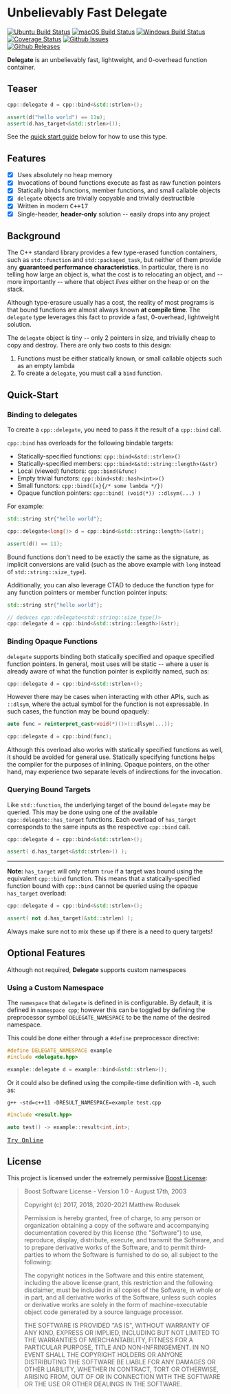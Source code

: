 # Unbelievably Fast Delegate

[![Ubuntu Build Status](https://github.com/bitwizeshift/Delegate/workflows/Ubuntu/badge.svg?branch=master)](https://github.com/bitwizeshift/Delegate/actions?query=workflow%3AUbuntu)
[![macOS Build Status](https://github.com/bitwizeshift/Delegate/workflows/macOS/badge.svg?branch=master)](https://github.com/bitwizeshift/Delegate/actions?query=workflow%3AmacOS)
[![Windows Build Status](https://github.com/bitwizeshift/Delegate/workflows/Windows/badge.svg?branch=master)](https://github.com/bitwizeshift/Delegate/actions?query=workflow%3AWindows)
[![Coverage Status](https://coveralls.io/repos/github/bitwizeshift/Delegate/badge.svg?branch=master)](https://coveralls.io/github/bitwizeshift/Delegate?branch=master)
[![Github Issues](https://img.shields.io/github/issues/bitwizeshift/Delegate.svg)](http://github.com/bitwizeshift/Delegate/issues)
<br>
[![Github Releases](https://img.shields.io/github/v/release/bitwizeshift/Delegate.svg?include_prereleases)](https://github.com/bitwizeshift/Delegate/releases)

**Delegate** is an unbelievably fast, lightweight, and 0-overhead function
container.

## Teaser

```cpp
cpp::delegate d = cpp::bind<&std::strlen>();

assert(d("hello world") == 11u);
assert(d.has_target<&std::strlen>());
```

See the [quick start guide](#quick-start) below for how to use this type.

## Features

* [x] Uses absolutely no heap memory
* [x] Invocations of bound functions execute as fast as raw function pointers
* [x] Statically binds functions, member functions, and small callable objects
* [x] `delegate` objects are trivially copyable and trivially destructible
* [x] Written in modern <kbd>C++17</kbd>
* [x] Single-header, **header-only** solution -- easily drops into any project

## Background

The C++ standard library provides a few type-erased function containers, such as
`std::function` and `std::packaged_task`, but neither of them provide any
**guaranteed performance characteristics**. In particular, there is no telling
how large an object is, what the cost is to relocating an object, and -- more
importantly -- where that object *lives* either on the heap or on the stack.

Although type-erasure usually has a cost, the reality of most programs is that
bound functions are almost always known **at compile time**. The `delegate`
type leverages this fact to provide a fast, 0-overhead, lightweight solution.

The `delegate` object is tiny -- only 2 pointers in size, and trivially cheap
to copy and destroy. There are only two costs to this design:

1. Functions must be either statically known, or small callable objects such as
   an empty lambda
2. To create a `delegate`, you must call a `bind` function.

## Quick-Start

### Binding to delegates

To create a `cpp::delegate`, you need to pass it the result of a `cpp::bind`
call.

`cpp::bind` has overloads for the following bindable targets:

* Statically-specified functions: `cpp::bind<&std::strlen>()`
* Statically-specified members: `cpp::bind<&std::string::length>(&str)`
* Local (viewed) functors: `cpp::bind(&func)`
* Empty trivial functors: `cpp::bind<std::hash<int>>()`
* Small functors: `cpp::bind([x}{/* some lambda */})`
* Opaque function pointers: `cpp::bind( (void(*)) ::dlsym(...) )`

For example:

```cpp
std::string str{"hello world"};

cpp::delegate<long()> d = cpp::bind<&std::string::length>(&str);

assert(d() == 11);
```

Bound functions don't need to be exactly the same as the signature, as implicit
conversions are valid (such as the above example with `long` instead of
`std::string::size_type`).

Additionally, you can also leverage CTAD to deduce the function type for any
function pointers or member function pointer inputs:

```cpp
std::string str{"hello world"};

// deduces cpp::delegate<std::string::size_type()>
cpp::delegate d = cpp::bind<&std::string::length>(&str);
```

### Binding Opaque Functions

`delegate` supports binding both statically specified and opaque specified
function pointers. In general, most uses will be static -- where a user is
already aware of what the function pointer is explicitly named, such as:

```cpp
cpp::delegate d = cpp::bind<&std::strlen>();
```

However there may be cases when interacting with other APIs, such as `::dlsym`,
where the actual symbol for the function is not expressable. In such cases, the
function may be bound opaquely:

```cpp
auto func = reinterpret_cast<void(*)()>(::dlsym(...));

cpp::delegate d = cpp::bind(func);
```

Although this overload also works with statically specified functions as well,
it should be avoided for general use. Statically specifying functions helps the
compiler for the purposes of inlining. Opaque pointers, on the other hand, may
experience two separate levels of indirections for the invocation.

### Querying Bound Targets

Like `std::function`, the underlying target of the bound `delegate` may be
queried. This may be done using one of the available `cpp::delegate::has_target`
functions. Each overload of `has_target` corresponds to the same inputs as the
respective `cpp::bind` call.

```cpp
cpp::delegate d = cpp::bind<&std::strlen>();

assert( d.has_target<&std::strlen>() );
```

------

**Note:** `has_target` will only return `true` if a target was bound using the
equivalent `cpp::bind` function. This means that a statically-specified function
bound with `cpp::bind` cannot be queried using the opaque `has_target` overload:

```cpp
cpp::delegate d = cpp::bind<&std::strlen>();

assert( not d.has_target(&std::strlen) );
```

Always make sure not to mix these up if there is a need to query targets!

## Optional Features

Although not required, **Delegate** supports custom namespaces

### Using a Custom Namespace

The `namespace` that `delegate` is defined in is configurable. By default,
it is defined in `namespace cpp`; however this can be toggled by defining
the preprocessor symbol `DELEGATE_NAMESPACE` to be the name of the desired
namespace.

This could be done either through a `#define` preprocessor directive:

```cpp
#define DELEGATE_NAMESPACE example
#include <delegate.hpp>

example::delegate d = example::bind<&std::strlen>();
```

Or it could also be defined using the compile-time definition with `-D`, such
as:

`g++ -std=c++11 -DRESULT_NAMESPACE=example test.cpp`

```cpp
#include <result.hpp>

auto test() -> example::result<int,int>;
```

<kbd>[Try Online](https://godbolt.org/z/5xTsdj)</kbd>

## License

This project is licensed under the extremely permissive
[Boost License](https://opensource.org/licenses/BSL-1.0):

> Boost Software License - Version 1.0 - August 17th, 2003
>
> Copyright (c) 2017, 2018, 2020-2021 Matthew Rodusek
>
> Permission is hereby granted, free of charge, to any person or organization
> obtaining a copy of the software and accompanying documentation covered by
> this license (the "Software") to use, reproduce, display, distribute,
> execute, and transmit the Software, and to prepare derivative works of the
> Software, and to permit third-parties to whom the Software is furnished to
> do so, all subject to the following:
>
> The copyright notices in the Software and this entire statement, including
> the above license grant, this restriction and the following disclaimer,
> must be included in all copies of the Software, in whole or in part, and
> all derivative works of the Software, unless such copies or derivative
> works are solely in the form of machine-executable object code generated by
> a source language processor.
>
> THE SOFTWARE IS PROVIDED "AS IS", WITHOUT WARRANTY OF ANY KIND, EXPRESS OR
> IMPLIED, INCLUDING BUT NOT LIMITED TO THE WARRANTIES OF MERCHANTABILITY,
> FITNESS FOR A PARTICULAR PURPOSE, TITLE AND NON-INFRINGEMENT. IN NO EVENT
> SHALL THE COPYRIGHT HOLDERS OR ANYONE DISTRIBUTING THE SOFTWARE BE LIABLE
> FOR ANY DAMAGES OR OTHER LIABILITY, WHETHER IN CONTRACT, TORT OR OTHERWISE,
> ARISING FROM, OUT OF OR IN CONNECTION WITH THE SOFTWARE OR THE USE OR OTHER
> DEALINGS IN THE SOFTWARE.

